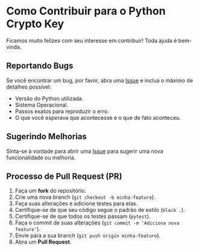 # Como Contribuir para o Python Crypto Key

Ficamos muito felizes com seu interesse em contribuir! Toda ajuda é bem-vinda.

## Reportando Bugs

Se você encontrar um bug, por favor, abra uma [Issue](https://github.com/ErickGuimaraesFerreira/pythoncryptokey/issues) e inclua o máximo de detalhes possível:
- Versão do Python utilizada.
- Sistema Operacional.
- Passos exatos para reproduzir o erro.
- O que você esperava que acontecesse e o que de fato aconteceu.

## Sugerindo Melhorias

Sinta-se à vontade para abrir uma [Issue](https://github.com/ErickGuimaraesFerreira/pythoncryptokey/issues) para sugerir uma nova funcionalidade ou melhoria.

## Processo de Pull Request (PR)

1.  Faça um **fork** do repositório.
2.  Crie uma nova branch (`git checkout -b minha-feature`).
3.  Faça suas alterações e adicione testes para elas.
4.  Certifique-se de que seu código segue o padrão de estilo (`black .`).
5.  Certifique-se de que todos os testes passam (`pytest`).
6.  Faça o commit de suas alterações (`git commit -m 'Adiciona nova feature'`).
7.  Envie para a sua branch (`git push origin minha-feature`).
8.  Abra um **Pull Request**.